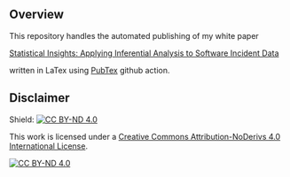 ## Overview

This repository handles the automated publishing of my white paper 

 
<a href="https://milapj.github.io/infer-stats-white-paper/main.pdf" target="_blank">Statistical Insights: Applying Inferential Analysis to Software Incident Data</a>

written in LaTex using [PubTex](https://github.com/jonhue/pubtex-action/tree/main/) github action.

## Disclaimer

Shield: [![CC BY-ND 4.0][cc-by-nd-shield]][cc-by-nd]

This work is licensed under a
[Creative Commons Attribution-NoDerivs 4.0 International License][cc-by-nd].

[![CC BY-ND 4.0][cc-by-nd-image]][cc-by-nd]

[cc-by-nd]: https://creativecommons.org/licenses/by-nd/4.0/
[cc-by-nd-image]: https://licensebuttons.net/l/by-nd/4.0/88x31.png
[cc-by-nd-shield]: https://img.shields.io/badge/License-CC%20BY--ND%204.0-lightgrey.svg


